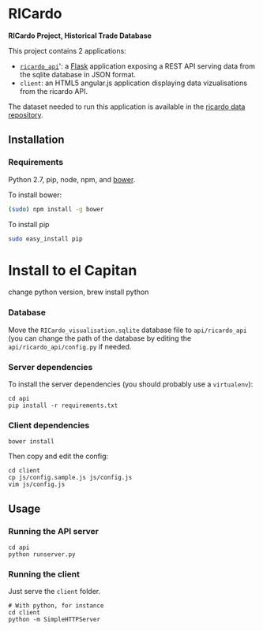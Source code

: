 # RICardo

**RICardo Project, Historical Trade Database**

This project contains 2 applications:

* [`ricardo_api`](API.md)': a [Flask](http://flask.pocoo.org/) application exposing a REST API serving data from the sqlite database in JSON format.
* `client`: an HTML5 angular.js application displaying data vizualisations from the ricardo API.

The dataset needed to run this application is available in the [ricardo data repository](http://github.com/medialab/ricardo_data).

## Installation

### Requirements

Python 2.7, pip, node, npm, and [bower](http://bower.io/).

To install bower:

```bash
(sudo) npm install -g bower
```

To install pip
```bash
sudo easy_install pip
```

# Install to el Capitan
change python version, brew install python 

### Database

Move the `RICardo_visualisation.sqlite` database file to `api/ricardo_api` (you can change the path of the database by editing the `api/ricardo_api/config.py` if needed.

### Server dependencies

To install the server dependencies (you should probably use a `virtualenv`):

```
cd api
pip install -r requirements.txt
```

### Client dependencies

```
bower install
```

Then copy and edit the config:

```
cd client
cp js/config.sample.js js/config.js
vim js/config.js
```

## Usage

### Running the API server

```
cd api
python runserver.py
```

### Running the client

Just serve the `client` folder.

```
# With python, for instance
cd client
python -m SimpleHTTPServer
```
